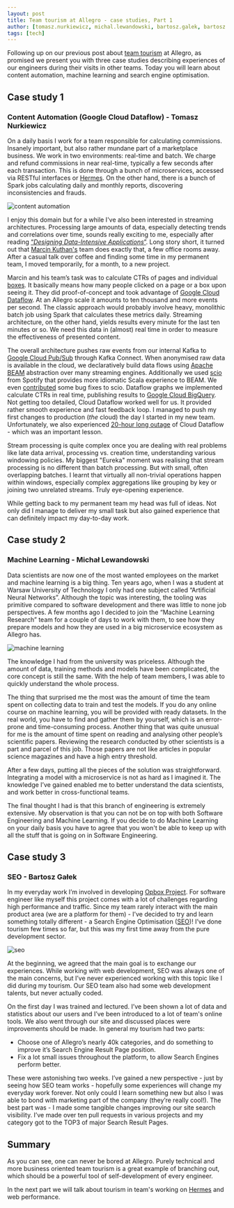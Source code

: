 ```yaml
---
layout: post
title: Team tourism at Allegro - case studies, Part 1
author: [tomasz.nurkiewicz, michal.lewandowski, bartosz.galek, bartosz.balukiewicz]
tags: [tech]
---
```


Following up on our previous post about [team tourism](https://allegro.tech/2019/09/team-tourism-at-allegro.html) at Allegro,
as promised we present you with three case studies describing experiences of our engineers during their visits in other teams.
Today you will learn about content automation, machine learning and search engine optimisation.

## Case study 1
### Content Automation (Google Cloud Dataflow) - Tomasz Nurkiewicz
On a daily basis I work for a team responsible for calculating commissions. Insanely important, but also rather mundane
part of a marketplace business. We work in two environments: real-time and batch. We charge and refund commissions in
near real-time, typically a few seconds after each transaction. This is done through a bunch of microservices, accessed
via RESTful interfaces or [Hermes](https://allegro.tech/2019/05/hermes-1-0-released.html). On the other hand, there is a
bunch of Spark jobs calculating daily and monthly reports, discovering inconsistencies and frauds.

<img alt="content automation" src="/img/articles/2019-09-30-team-tourism-case-studies-1/content-automation.jpg" />

I enjoy this domain but for a while I've also been interested in streaming architectures. Processing large amounts of
data, especially detecting trends and correlations over time, sounds really exciting to me, especially after reading
[“_Designing Data-Intensive
Applications_”](https://allegro.pl/listing?string=designing%20data%20intensive%20applications). Long story short, it
turned out that [Marcin Kuthan's](https://allegro.tech/authors/marcin.kuthan/) team does exactly that, a few office
rooms away. After a casual talk over coffee and finding some time in my permanent team, I moved temporarily, for a
month, to a new project.

Marcin and his team’s task was to calculate CTRs of pages and individual
[boxes](https://allegro.tech/2016/03/Managing-Frontend-in-the-microservices-architecture.html). It basically means how
many people clicked on a page or a box upon seeing it. They did proof-of-concept and took advantage of [Google Cloud
Dataflow](https://cloud.google.com/dataflow/). At an Allegro scale it amounts to ten thousand and more events per
second. The classic approach would probably involve heavy, monolithic batch job using Spark that calculates these
metrics daily. Streaming architecture, on the other hand, yields results every minute for the last ten minutes or so. We
need this data in (almost) real time in order to measure the effectiveness of presented content.

The overall architecture pushes raw events from our internal Kafka to [Google Cloud
Pub/Sub](https://cloud.google.com/pubsub/docs/) through Kafka Connect. When anonymised raw data is available in the
cloud, we declaratively build data flows using [Apache BEAM](https://beam.apache.org/) abstraction over many streaming
engines. Additionally we used [scio](https://github.com/spotify/scio) from Spotify that provides more idiomatic Scala
experience to BEAM. We even [contributed](https://github.com/spotify/scio/commits?author=piter75) some bug fixes to
scio. Dataflow graphs we implemented calculate CTRs in real time, publishing results to [Google Cloud
BigQuery](https://cloud.google.com/bigquery/). Not getting too detailed, Cloud Dataflow worked well for us. It provided
rather smooth experience and fast feedback loop. I managed to push my first changes to production (*the* cloud) the day
I started in my new team. Unfortunately, we also experienced [20-hour long
outage](https://status.cloud.google.com/incident/cloud-dataflow/19001) of Cloud Dataflow - which was an important
lesson.

Stream processing is quite complex once you are dealing with real problems like late data arrival, processing vs.
creation time, understanding various windowing policies. My biggest "Eureka" moment was realising that stream processing
is no different than batch processing. But with small, often overlapping batches. I learnt that virtually all
non-trivial operations happen within windows, especially complex aggregations like grouping by key or joining two
unrelated streams. Truly eye-opening experience.

While getting back to my permanent team my head was full of ideas. Not only did I manage to deliver my small task but
also gained experience that can definitely impact my day-to-day work.

## Case study 2
### Machine Learning - Michał Lewandowski
Data scientists are now one of the most wanted employees on the market and machine learning is a big thing. Ten years
ago, when I was a student at Warsaw University of Technology I only had one subject called “Artificial Neural Networks”.
Although the topic was interesting, the tooling was primitive compared to software development and there was little to
none job perspectives. A few months ago I decided to join the “Machine Learning Research” team for a couple of days to
work with them, to see how they prepare models and how they are used in a big microservice ecosystem as Allegro
has.

<img alt="machine learning" src="/img/articles/2019-09-30-team-tourism-case-studies-1/machine-learning.jpg" />

The knowledge I had from the university was priceless. Although the amount of data, training methods and models have
been complicated, the core concept is still the same. With the help of team members, I was able to quickly understand
the whole process.

The thing that surprised me the most was the amount of time the team spent on collecting data to train and test the
models. If you do any online course on machine learning, you will be provided with ready datasets. In the real world, you have
to find and gather them by yourself, which is an error-prone and time-consuming process. Another thing that was quite unusual for me is the
amount of time spent on reading and analysing other people’s scientific papers. Reviewing the research conducted by
other scientists is a part and parcel of this job. Those papers are not like articles in popular science magazines and
have a high entry threshold.

After a few days, putting all the pieces of the solution was straightforward. Integrating a model with a microservice is
not as hard as I imagined it. The knowledge I’ve gained enabled me to better understand the data scientists, and work
better in cross-functional teams.

The final thought I had is that this branch of engineering is extremely extensive. My observation is that you can not be
on top with both Software Engineering and Machine Learning. If you decide to do Machine Learning on your daily basis you
have to agree that you won't be able to keep up with all the stuff that is going on in Software Engineering.

## Case study 3
### SEO - Bartosz Gałek
In my everyday work I’m involved in developing [Opbox Project](https://allegro.tech/2016/03/Managing-Frontend-in-the-microservices-architecture.html).
For software engineer like myself this project comes with a lot of challenges regarding high performance and traffic.
Since my team rarely interact with the main product area (we are a platform for them) - I’ve decided to try and learn
something totally different - a Search Engine Optimisation ([SEO](https://en.wikipedia.org/wiki/Search_engine_optimization))!
I’ve done tourism few times so far, but this was my first time away from the pure development sector.

<img alt="seo" src="/img/articles/2019-09-30-team-tourism-case-studies-1/seo.jpg" />

At the beginning, we agreed that the main goal is to exchange our experiences. While working with web development,
SEO was always one of the main concerns, but I’ve never experienced working with this topic like I did during my tourism.
Our SEO team also had some web development talents, but never actually coded.

On the first day I was trained and lectured. I’ve been shown a lot of data and statistics about our users and I’ve been
introduced to a lot of team's online tools. We also went through our site and discussed places were improvements should
be made. In general my tourism had two parts:
- Choose one of Allegro’s nearly 40k categories, and do something to improve it’s Search Engine Result Page position.
- Fix a lot small issues throughout the platform, to allow Search Engines perform better.

These were astonishing two weeks. I’ve gained a new perspective - just by seeing how SEO team works - hopefully some
experiences will change my everyday work forever. Not only could I learn something new but also I was able to bond with
marketing part of the company (they’re really cool!). The best part was - I made some tangible changes improving our site
search visibility. I’ve made over ten pull requests in various projects and my category got to the TOP3 of major Search
Result Pages.

## Summary
As you can see, one can never be bored at Allegro. Purely technical and more business oriented team tourism is
a great example of branching out, which should be a powerful tool of self-development of every engineer.

In the next part we will talk about tourism in team's working on [Hermes](https://allegro.tech/2019/05/hermes-1-0-released.html)
and web performance.
